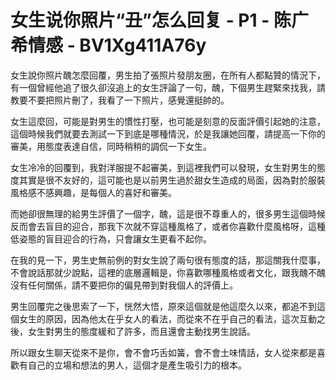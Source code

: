 # 女生说你照片“丑”怎么回复 - P1 - 陈广希情感 - BV1Xg411A76y

女生說你照片醜怎麼回覆，男生拍了張照片發朋友圈，在所有人都點贊的情況下，有一個曾經他追了很久卻沒追上的女生評論了一句，醜，下個男生趕緊來找我，請教要不要把照片刪了，我看了一下照片，感覺還挺帥的。

女生這麼回，可能是對男生的慣性打壓，也可能是刻意的反面評價引起她的注意，這個時候我們就要去測試一下到底是哪種情況，於是我讓她回覆，請提高一下你的審美，用態度表達自信，同時稍稍的調侃一下女生。

女生冷冷的回覆到，我對洋服提不起審美，到這裡我們可以發現，女生對男生的態度其實是很不友好的，這可能也是以前男生過於甜女生造成的局面，因為對於服裝風格感不感興趣，是每個人的喜好和審美。

而她卻很無理的給男生評價了一個字，醜，這是很不尊重人的，很多男生這個時候反而會去盲目的迎合，那我下次就不穿這種風格了，或者你喜歡什麼風格呀，這種低姿態的盲目迎合的行為，只會讓女生更看不起你。

在我的見一下，男生史無前例的對女生說了兩句很有態度的話，那這關我什麼事，不會說話那就少說點，這裡的底層邏輯是，你喜歡哪種風格或者文化，跟我醜不醜沒有任何關係，請不要把你的偏見帶到對我個人的評價上。

男生回覆完之後思索了一下，恍然大悟，原來這個就是他這麼久以來，都追不到這個女生的原因，因為他太在乎女人的看法，而從來不在乎自己的看法，這次互動之後，女生對男生的態度緩和了許多，而且還會主動找男生說話。

所以跟女生聊天從來不是你，會不會巧舌如簧，會不會土味情話，女人從來都是喜歡有自己的立場和想法的男人，這個才是產生吸引力的根本。